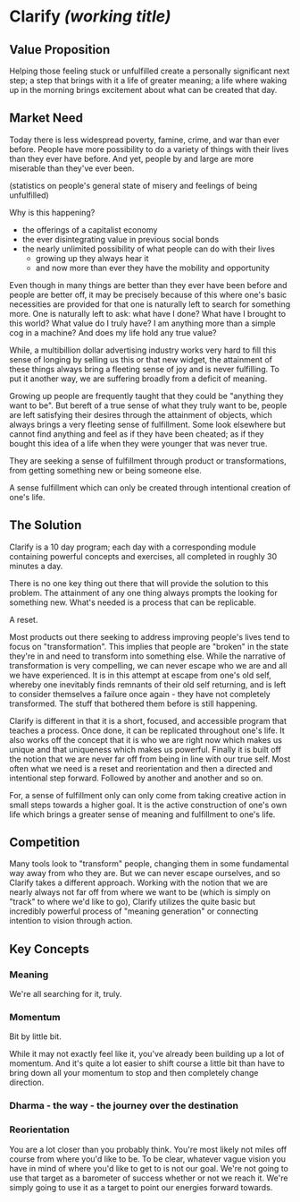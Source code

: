 Clarify _(working title)_
=========================
 
 
## Value Proposition
Helping those feeling stuck or unfulfilled create a personally significant next step; a step that brings with it a life of greater meaning; a life where waking up in the morning brings excitement about what can be created that day. 

## Market Need
Today there is less widespread poverty, famine, crime, and war than ever before. People have more possibility to do a variety of things with their lives than they ever have before.  And yet, people by and large are more miserable than they've ever been.  

(statistics on people's general state of misery and feelings of being unfulfilled)

Why is this happening?   

 - the offerings of a capitalist economy
 - the ever disintegrating value in previous social bonds 
 - the nearly unlimited possibility of what people can do with their lives
	- growing up they always hear it
	- and now more than ever they have the mobility and opportunity


 
Even though in many things are better than they ever have been before and people are better off, it may be precisely because of this where one's basic necessities are provided for that one is naturally left to search for something more.  One is naturally left to ask: what have I done? What have I brought to this world? What value do I truly have? I am anything more than a simple cog in a machine? And does my life hold any true value? 

While, a multibillion dollar advertising industry works very hard to fill this sense of longing by selling us this or that new widget, the attainment of these things always bring a fleeting sense of joy and is never fulfilling. To put it another way, we are suffering broadly from a deficit of meaning. 

Growing up people are frequently taught that they could be "anything they want to be".  But bereft of a true sense of what they truly want to be, people are left satisfying their desires through the attainment of objects, which always brings a very fleeting sense of fulfillment.  Some look elsewhere but cannot find anything and feel as if they have been cheated; as if they bought this idea of a life when they were younger that was never true. 

They are seeking a sense of fulfillment through product or transformations, from getting something new or being someone else.

A sense fulfillment which can only be created through intentional creation of one's life. 

## The Solution
Clarify is a 10 day program; each day with a corresponding module containing powerful concepts and exercises, all completed in roughly 30 minutes a day.

There is no one key thing out there that will provide the solution to this problem.  The attainment of any one thing always prompts the looking for something new.  What's needed is a process that can be replicable.

A reset. 

Most products out there seeking to address improving people's lives tend to focus on "transformation".  This implies that people are "broken" in the state they're in and need to transform into something else.  While the narrative of transformation is very compelling, we can never escape who we are and all we have experienced.  It is in this attempt at escape from one's old self, whereby one inevitably finds remnants of their old self returning, and is left to consider themselves a failure once again - they have not completely transformed.  The stuff that bothered them before is still happening. 

Clarify is different in that it is a short, focused, and accessible program that teaches a process.  Once done, it can be replicated throughout one's life.  It also works off the concept that it is who we are right now which makes us unique and that uniqueness which makes us powerful.  Finally it is built off the notion that we are never far off from being in line with our true self.  Most often what we need is a reset and reorientation and then a directed and intentional step forward.  Followed by another and another and so on.  

For, a sense of fulfillment only can only come from taking creative action in small steps towards a higher goal.  It is the active construction of one's own life which brings a greater sense of meaning and fulfillment to one's life. 

## Competition
Many tools look to "transform" people, changing them in some fundamental way away from who they are.  But we can never escape ourselves, and so Clarify takes a different approach.  Working with the notion that we are nearly always not far off from where we want to be (which is simply on "track" to where we'd like to go), Clarify utilizes the quite basic but incredibly powerful process of "meaning generation" or connecting intention to vision through action. 

## Key Concepts

### Meaning
We're all searching for it, truly.  

### Momentum 
Bit by little bit.

While it may not exactly feel like it, you've already been building up a lot of momentum.  And it's quite a lot easier to shift course a little bit than have to bring down all your momentum to stop and then completely change direction.

### Dharma - the way - the journey over the destination

### Reorientation 
You are a lot closer than you probably think.  You're most likely not miles off course from where you'd like to be.  To be clear, whatever vague vision you have in mind of where you'd like to get to is not our goal.  We're not going to use that target as a barometer of success whether or not we reach it.  We're simply going to use it as a target to point our energies forward towards. 